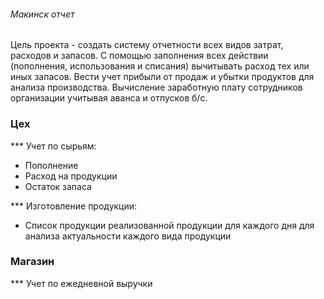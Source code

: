###### Макинск отчет

Цель проекта - создать систему отчетности всех видов затрат, расходов и запасов. С помощью заполнения всех действии (пополнения, использования и списания) вычитывать расход тех или иных запасов. Вести учет прибыли от продаж и убытки продуктов для анализа производства. Вычисление заработную плату сотрудников организации учитывая аванса и отпусков б/с.

### Цех
***  Учет по сырьям:
 - Пополнение
 - Расход на продукции
 - Остаток запаса

*** Изготовление продукции:
 - Список продукции реализованной продукции для каждого дня для анализа актуальности каждого вида продукции

### Магазин
 *** Учет по ежедневной выручки
